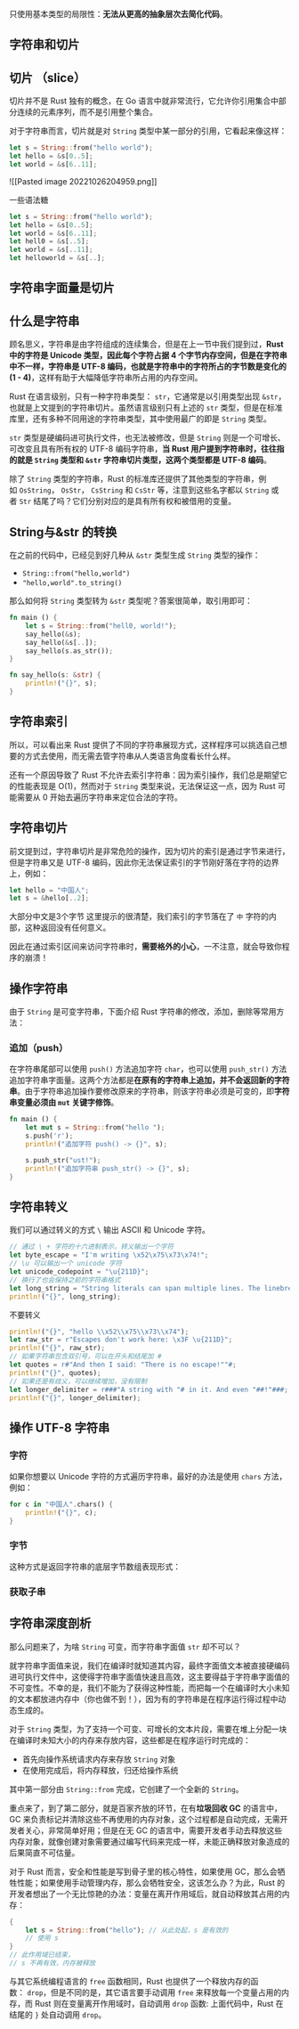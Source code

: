 只使用基本类型的局限性：**无法从更高的抽象层次去简化代码**。

## 字符串和切片

## 切片 （slice）

切片并不是 Rust 独有的概念，在 Go 语言中就非常流行，它允许你引用集合中部分连续的元素序列，而不是引用整个集合。

对于字符串而言，切片就是对 `String` 类型中某一部分的引用，它看起来像这样：

``` rust
let s = String::from("hello world");
let hello = &s[0..5];
let world = &s[6..11];
```
![[Pasted image 20221026204959.png]]

一些语法糖
``` rust
let s = String::from("hello world");
let hello = &s[0..5];
let world = &s[6..11];
let hell0 = &s[..5];
let world = &s[..11];
let helloworld = &s[..];
```

## 字符串字面量是切片


## 什么是字符串

顾名思义，字符串是由字符组成的连续集合，但是在上一节中我们提到过，**Rust 中的字符是 Unicode 类型，因此每个字符占据 4 个字节内存空间，但是在字符串中不一样，字符串是 UTF-8 编码，也就是字符串中的字符所占的字节数是变化的(1 - 4)**，这样有助于大幅降低字符串所占用的内存空间。

Rust 在语言级别，只有一种字符串类型： `str`，它通常是以引用类型出现 `&str`，也就是上文提到的字符串切片。虽然语言级别只有上述的 `str` 类型，但是在标准库里，还有多种不同用途的字符串类型，其中使用最广的即是 `String` 类型。

`str` 类型是硬编码进可执行文件，也无法被修改，但是 `String` 则是一个可增长、可改变且具有所有权的 UTF-8 编码字符串，**当 Rust 用户提到字符串时，往往指的就是 `String` 类型和 `&str` 字符串切片类型，这两个类型都是 UTF-8 编码**。

除了 `String` 类型的字符串，Rust 的标准库还提供了其他类型的字符串，例如 `OsString`， `OsStr`， `CsString` 和 `CsStr` 等，注意到这些名字都以 `String` 或者 `Str` 结尾了吗？它们分别对应的是具有所有权和被借用的变量。


## String与&str 的转换

在之前的代码中，已经见到好几种从 `&str` 类型生成 `String` 类型的操作：
-   `String::from("hello,world")`
-   `"hello,world".to_string()`

那么如何将 `String` 类型转为 `&str` 类型呢？答案很简单，取引用即可：

``` rust
fn main () {
	let s = String::from("hell0, world!");
	say_hello(&s);
	say_hello(&s[..]);
	say_hello(s.as_str());
}

fn say_hello(s: &str) {
	println!("{}", s);
}
```

## 字符串索引

所以，可以看出来 Rust 提供了不同的字符串展现方式，这样程序可以挑选自己想要的方式去使用，而无需去管字符串从人类语言角度看长什么样。

还有一个原因导致了 Rust 不允许去索引字符串：因为索引操作，我们总是期望它的性能表现是 O(1)，然而对于 `String` 类型来说，无法保证这一点，因为 Rust 可能需要从 0 开始去遍历字符串来定位合法的字符。

## 字符串切片

前文提到过，字符串切片是非常危险的操作，因为切片的索引是通过字节来进行，但是字符串又是 UTF-8 编码，因此你无法保证索引的字节刚好落在字符的边界上，例如：

``` rust
let hello = "中国人";
let s = &hello[..2];
```
大部分中文是3个字节
这里提示的很清楚，我们索引的字节落在了 `中` 字符的内部，这种返回没有任何意义。

因此在通过索引区间来访问字符串时，**需要格外的小心**，一不注意，就会导致你程序的崩溃！

##  操作字符串

由于 `String` 是可变字符串，下面介绍 Rust 字符串的修改，添加，删除等常用方法：

### 追加（push）

在字符串尾部可以使用 `push()` 方法追加字符 `char`，也可以使用 `push_str()` 方法追加字符串字面量。这两个方法都是**在原有的字符串上追加，并不会返回新的字符串**。由于字符串追加操作要修改原来的字符串，则该字符串必须是可变的，即**字符串变量必须由 `mut` 关键字修饰**。

``` rust
fn main () {
	let mut s = String::from("hello ");
	s.push('r');
	println!("追加字符 push() -> {}", s);

	s.push_str("ust!");
	println!("追加字符串 push_str() -> {}", s);
}
```


## 字符串转义

我们可以通过转义的方式 `\` 输出 ASCII 和 Unicode 字符。

``` rust
// 通过 \ + 字符的十六进制表示，转义输出一个字符 
let byte_escape = "I'm writing \x52\x75\x73\x74!";
// \u 可以输出一个 unicode 字符 
let unicode_codepoint = "\u{211D}";
// 换行了也会保持之前的字符串格式 
let long_string = "String literals can span multiple lines. The linebreak and indentation here ->\ <- can be escaped too!"; 
println!("{}", long_string);
```

不要转义

``` rust
println!("{}", "hello \\x52\\x75\\x73\\x74"); 
let raw_str = r"Escapes don't work here: \x3F \u{211D}"; 
println!("{}", raw_str); 
// 如果字符串包含双引号，可以在开头和结尾加 # 
let quotes = r#"And then I said: "There is no escape!""#; 
println!("{}", quotes); 
// 如果还是有歧义，可以继续增加，没有限制 
let longer_delimiter = r###"A string with "# in it. And even "##!"###; 
println!("{}", longer_delimiter);
```

## 操作 UTF-8 字符串

### 字符
如果你想要以 Unicode 字符的方式遍历字符串，最好的办法是使用 `chars` 方法，例如：

``` rust
for c in "中国人".chars() { 
	println!("{}", c); 
}
```

### 字节

这种方式是返回字符串的底层字节数组表现形式：

### 获取子串



## 字符串深度剖析

那么问题来了，为啥 `String` 可变，而字符串字面值 `str` 却不可以？

就字符串字面值来说，我们在编译时就知道其内容，最终字面值文本被直接硬编码进可执行文件中，这使得字符串字面值快速且高效，这主要得益于字符串字面值的不可变性。不幸的是，我们不能为了获得这种性能，而把每一个在编译时大小未知的文本都放进内存中（你也做不到！），因为有的字符串是在程序运行得过程中动态生成的。

对于 `String` 类型，为了支持一个可变、可增长的文本片段，需要在堆上分配一块在编译时未知大小的内存来存放内容，这些都是在程序运行时完成的：

-   首先向操作系统请求内存来存放 `String` 对象
-   在使用完成后，将内存释放，归还给操作系统

其中第一部分由 `String::from` 完成，它创建了一个全新的 `String`。

重点来了，到了第二部分，就是百家齐放的环节，在有**垃圾回收 GC** 的语言中，GC 来负责标记并清除这些不再使用的内存对象，这个过程都是自动完成，无需开发者关心，非常简单好用；但是在无 GC 的语言中，需要开发者手动去释放这些内存对象，就像创建对象需要通过编写代码来完成一样，未能正确释放对象造成的后果简直不可估量。

对于 Rust 而言，安全和性能是写到骨子里的核心特性，如果使用 GC，那么会牺牲性能；如果使用手动管理内存，那么会牺牲安全，这该怎么办？为此，Rust 的开发者想出了一个无比惊艳的办法：变量在离开作用域后，就自动释放其占用的内存：

``` rust
{ 
	let s = String::from("hello"); // 从此处起，s 是有效的 
	// 使用 s 
} 
// 此作用域已结束，
// s 不再有效，内存被释放
```

与其它系统编程语言的 `free` 函数相同，Rust 也提供了一个释放内存的函数： `drop`，但是不同的是，其它语言要手动调用 `free` 来释放每一个变量占用的内存，而 Rust 则在变量离开作用域时，自动调用 `drop` 函数: 上面代码中，Rust 在结尾的 `}` 处自动调用 `drop`。